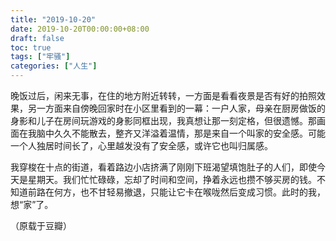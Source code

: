 ```yaml
---
title: "2019-10-20"
date: 2019-10-20T00:00:00+08:00
draft: false
toc: true
tags: ["牢骚"]
categories: ["人生"]
---
```

晚饭过后，闲来无事，在住的地方附近转转，一方面是看看夜景是否有好的拍照效果，另一方面来自傍晚回家时在小区里看到的一幕：一户人家，母亲在厨房做饭的身影和儿子在房间玩游戏的身影同框出现，我真想让那一刻定格，但很遗憾。那画面在我脑中久久不能散去，整齐又洋溢着温情，那是来自一个叫家的安全感。可能一个人独居时间长了，心里越发没有了安全感，或许它也叫归属感。

我穿梭在十点的街道，看着路边小店挤满了刚刚下班渴望填饱肚子的人们，即使今天是星期天。我们忙忙碌碌，忘却了时间和空间，挣着永远也攒不够买房的钱。不知道前路在何方，也不甘轻易撤退，只能让它卡在喉咙然后变成习惯。此时的我，想“家”了。

（原载于豆瓣）